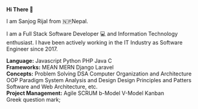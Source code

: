 <b>Hi There 👋</b>

I am Sanjog Rijal from 🇳🇵Nepal. 

I am a Full Stack Software Developer 💻 and Information Technology enthusiast. 
I have been actively working in the IT Industry as Software Engineer since 2017.

<div><b>Language:</b> Javascript Python PHP Java C</div>
<div><b>Frameworks:</b> MEAN MERN Django Laravel </div>
<div><b>Concepts:</b> Problem Solving DSA Computer Organization and Architecture OOP Paradigm System Analysis and Design Design Principles and Patters Software and Web Architecture, etc.</div>
<div><b> Project Management:</b> Agile SCRUM b-Model V-Model Kanban </div> 

<div>Greek question mark;</div>
